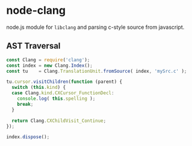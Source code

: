 node-clang
==========
node.js module for `libclang` and parsing c-style source from javascript.

AST Traversal
-------------
```javascript
const Clang = require('clang');
const index = new Clang.Index();
const tu    = Clang.TranslationUnit.fromSource( index, 'mySrc.c' );

tu.cursor.visitChildren(function (parent) {
  switch (this.kind) {
  case Clang.kind.CXCursor_FunctionDecl:
    console.log( this.spelling );
    break;
  }

  return Clang.CXChildVisit_Continue;
});

index.dispose();
````
